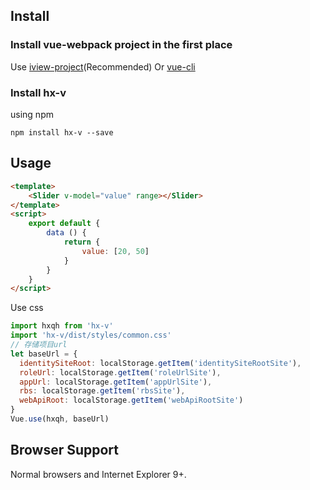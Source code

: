 ## Install

### Install vue-webpack project in the first place

Use [iview-project](https://github.com/iview/iview-project)(Recommended) Or [vue-cli](https://github.com/vuejs/vue-cli)

### Install hx-v

using npm
```
npm install hx-v --save
```
## Usage

```html
<template>
    <Slider v-model="value" range></Slider>
</template>
<script>
    export default {
        data () {
            return {
                value: [20, 50]
            }
        }
    }
</script>
```
Use css
```js
import hxqh from 'hx-v'
import 'hx-v/dist/styles/common.css'
// 存储项目url
let baseUrl = {
  identitySiteRoot: localStorage.getItem('identitySiteRootSite'),
  roleUrl: localStorage.getItem('roleUrlSite'),
  appUrl: localStorage.getItem('appUrlSite'),
  rbs: localStorage.getItem('rbsSite'),
  webApiRoot: localStorage.getItem('webApiRootSite')
}
Vue.use(hxqh, baseUrl)
```

## Browser Support

Normal browsers and Internet Explorer 9+.
